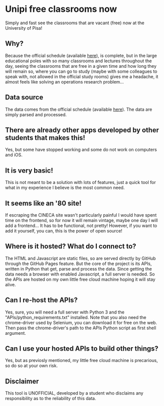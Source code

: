 # Unipi free classrooms now
Simply and fast see the classrooms that are vacant (free) now at the University of Pisa!

## Why?
Because the official schedule (available [here](https://aule.webhost1.unipi.it)), is complete, but in the large educational poles with so many classrooms and lectures throughout the day, seeing the classrooms that are free in a given time and how long they will remain so, where you can go to study (maybe with some colleagues to speak with, not allowed in the official study rooms) gives me a headache, it almost feels like solving an operations research problem...

## Data source
The data comes from the official schedule (available [here](https://aule.webhost1.unipi.it)). The data are simply parsed and processed.

## There are already other apps developed by other students that makes this!
Yes, but some have stopped working and some do not work on computers and iOS.

## It is very basic!
This is not meant to be a solution with lots of features, just a quick tool for what in my experience I believe is the most common need.

## It seems like an '80 site!
If escraping the CINECA site wasn't particularly painful I would have spent time on the frontend, so for now it will remain vintage, maybe one day I will add a frontend... It has to be functional, not pretty! However, if you want to add it yourself, you can, this is the power of open source!

## Where is it hosted? What do I connect to?
The HTML and Javascript are static files, so are served directly by GitHub through the GitHub Pages feature. But the core of the project is its APIs, written in Python that get, parse and process the data. Since getting the data needs a browser with enabled Javascript, a full server is needed. So the APIs are hosted on my own little free cloud machine hoping it will stay alive.

## Can I re-host the APIs?
Yes, sure, you will need a full server with Python 3 and the "APIs/python_requirements.txt" installed. Note that you also need the chrome-driver used by Selenium, you can download it for free on the web. Then pass the chrome-driver's path to the APIs Python script as first shell argument.

## Can I use your hosted APIs to build other things?
Yes, but as previosly mentioned, my little free cloud machine is precarious, so do so at your own risk.

## Disclaimer
This tool is UNOFFICIAL, developed by a student who disclaims any responsibility as to the reliability of this data.
